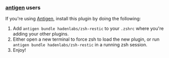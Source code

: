 ### [antigen](https://github.com/zsh-users/antigen) users

If you're using [Antigen](https://github.com/zsh-users/antigen), install this plugin by doing the following:

1.  Add `antigen bundle hadenlabs/zsh-restic` to your `.zshrc` where you're adding your other plugins.
2.  Either open a new terminal to force zsh to load the new plugin, or run `antigen bundle hadenlabs/zsh-restic` in a running zsh session.
3.  Enjoy!
